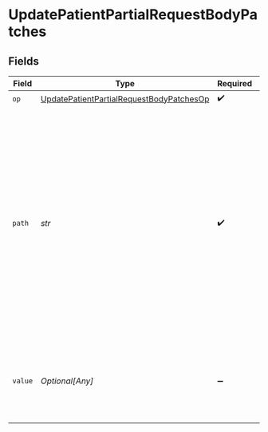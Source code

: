 # UpdatePatientPartialRequestBodyPatches


## Fields

| Field                                                                                                                                                                                                                                         | Type                                                                                                                                                                                                                                          | Required                                                                                                                                                                                                                                      | Description                                                                                                                                                                                                                                   |
| --------------------------------------------------------------------------------------------------------------------------------------------------------------------------------------------------------------------------------------------- | --------------------------------------------------------------------------------------------------------------------------------------------------------------------------------------------------------------------------------------------- | --------------------------------------------------------------------------------------------------------------------------------------------------------------------------------------------------------------------------------------------- | --------------------------------------------------------------------------------------------------------------------------------------------------------------------------------------------------------------------------------------------- |
| `op`                                                                                                                                                                                                                                          | [UpdatePatientPartialRequestBodyPatchesOp](../../models/operations/updatepatientpartialrequestbodypatchesop.md)                                                                                                                               | :heavy_check_mark:                                                                                                                                                                                                                            | N/A                                                                                                                                                                                                                                           |
| `path`                                                                                                                                                                                                                                        | *str*                                                                                                                                                                                                                                         | :heavy_check_mark:                                                                                                                                                                                                                            | The location of the information to remove, add or replace. The '-' character must be used to add new items to arrays, e.g. names, addresses.<br/><br/>[IETF RFC 6901 JavaScript Object Notation (JSON) Pointer.](https://tools.ietf.org/html/rfc6901) |
| `value`                                                                                                                                                                                                                                       | *Optional[Any]*                                                                                                                                                                                                                               | :heavy_minus_sign:                                                                                                                                                                                                                            | The information to be added or replaced. Should not be included on a remove.                                                                                                                                                                  |